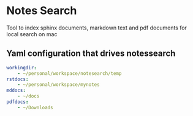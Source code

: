# Notes Search

Tool to index sphinx documents, markdown text and pdf documents for local search on mac

## Yaml configuration that drives notessearch

```yaml
workingdir:
    - ~/personal/workspace/notesearch/temp
rstdocs:
    - ~/personal/workspace/mynotes
mddocs:
    - ~/docs
pdfdocs:
    - ~/Downloads
```
